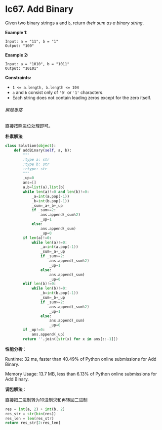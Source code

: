 # lc67. Add Binary


Given two binary strings `a` and `b`, return *their sum as a binary string*.

**Example 1:**

```
Input: a = "11", b = "1"
Output: "100"
```

**Example 2:**

```
Input: a = "1010", b = "1011"
Output: "10101"
```

**Constraints:**

- `1 <= a.length, b.length <= 104`
- `a` and `b` consist only of `'0'` or `'1'` characters.
- Each string does not contain leading zeros except for the zero itself.

###### 解题思路

直接按照进位处理即可。

**朴素解法**

```python
class Solution(object):
    def addBinary(self, a, b):
        """
        :type a: str
        :type b: str
        :rtype: str
        """
        _up=0
        ans=[]
        a,b=list(a),list(b)
        while len(a)!=0 and len(b)!=0:
            _a=int(a.pop(-1))
            _b=int(b.pop(-1))
            _sum=_a+_b+_up
            if _sum>=2:
                ans.append(_sum%2)
                _up=1
            else:
                ans.append(_sum)
                _up=0
        if len(a)!=0:
            while len(a)!=0:
                _a=int(a.pop(-1))
                _sum=_a+_up
                if _sum>=2:
                    ans.append(_sum%2)
                    _up=1
                else:
                    ans.append(_sum)
                    _up=0
        elif len(b)!=0:
            while len(b)!=0:
                _b=int(b.pop(-1))
                _sum=_b+_up
                if _sum>=2:
                    ans.append(_sum%2)
                    _up=1
                else:
                    ans.append(_sum)
                    _up=0
        if _up!=0:
            ans.append(_up)
        return ''.join([str(x) for x in ans[::-1]])
```

**性能分析**：

Runtime: 32 ms, faster than 40.49% of Python online submissions for Add Binary.

Memory Usage: 13.7 MB, less than 6.13% of Python online submissions for Add Binary.

**调包解法**：

直接把二进制转为10进制求和再转回二进制

```python
res = int(a, 2) + int(b, 2)
res_str = str(bin(res))
res_len = len(res_str) 
return res_str[2:res_len]
```


